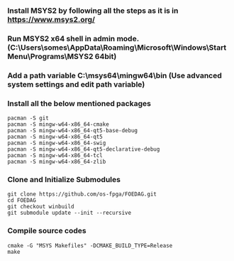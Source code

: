 
### Install MSYS2 by following all the steps as it is in https://www.msys2.org/

### Run MSYS2 x64 shell in admin mode. (C:\Users\somes\AppData\Roaming\Microsoft\Windows\Start Menu\Programs\MSYS2 64bit)
### Add a path variable C:\msys64\mingw64\bin (Use advanced system settings and edit path variable)

### Install all the below mentioned packages
```
pacman -S git
pacman -S mingw-w64-x86_64-cmake
pacman -S mingw-w64-x86_64-qt5-base-debug
pacman -S mingw-w64-x86_64-qt5
pacman -S mingw-w64-x86_64-swig
pacman -S mingw-w64-x86_64-qt5-declarative-debug
pacman -S mingw-w64-x86_64-tcl
pacman -S mingw-w64-x86_64-zlib
```

### Clone and Initialize Submodules
```
git clone https://github.com/os-fpga/FOEDAG.git
cd FOEDAG
git checkout winbuild
git submodule update --init --recursive
```
### Compile source codes

```
cmake -G "MSYS Makefiles" -DCMAKE_BUILD_TYPE=Release
make
```
